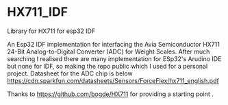 # HX711_IDF
Library for HX711 for esp32 IDF 

An Esp32 IDF implementation for interfacing the Avia Semiconductor HX711 24-Bit Analog-to-Digital Converter (ADC) for Weight Scales. After much searching I realised there are many implementation for ESp32's Arudino IDE but none for IDF, so making the repo public which I used for a personal project. Datasheet for the ADC chip is below
https://cdn.sparkfun.com/datasheets/Sensors/ForceFlex/hx711_english.pdf

Thanks to https://github.com/bogde/HX711  for providing a starting point .
